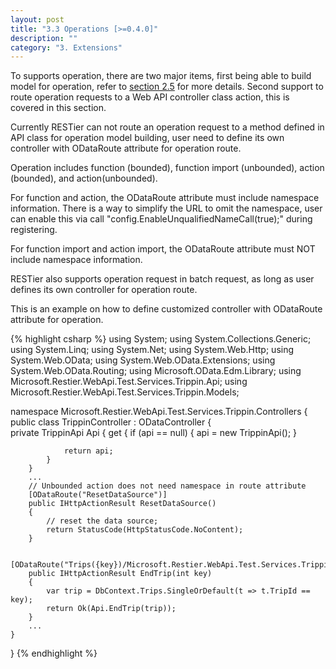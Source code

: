 ```yaml
---
layout: post
title: "3.3 Operations [>=0.4.0]"
description: ""
category: "3. Extensions"
---
```


To supports operation, there are two major items, first being able to build model for operation, refer to [section 2.5](http://odata.github.io/RESTier/#02-05-Model-building-0-5-0) for more details. Second support to route operation requests to a Web API controller class action, this is covered in this section.

Currently RESTier can not route an operation request to a method defined in API class for operation model building, user need to define its own controller with ODataRoute attribute for operation route.

Operation includes function (bounded), function import (unbounded), action (bounded), and action(unbounded). 

For function and action, the ODataRoute attribute must include namespace information. There is a way to simplify the URL to omit the namespace, user can enable this via call "config.EnableUnqualifiedNameCall(true);" during registering.

For function import and action import, the ODataRoute attribute must NOT include namespace information.
 
RESTier also supports operation request in batch request, as long as user defines its own controller for operation route.
 
This is an example on how to define customized controller with ODataRoute attribute for operation.

{% highlight csharp %}
using System;
using System.Collections.Generic;
using System.Linq;
using System.Net;
using System.Web.Http;
using System.Web.OData;
using System.Web.OData.Extensions;
using System.Web.OData.Routing;
using Microsoft.OData.Edm.Library;
using Microsoft.Restier.WebApi.Test.Services.Trippin.Api;
using Microsoft.Restier.WebApi.Test.Services.Trippin.Models;

namespace Microsoft.Restier.WebApi.Test.Services.Trippin.Controllers
{
    public class TrippinController : ODataController
    {        
        private TrippinApi Api
        {
            get
            {
                if (api == null)
                {
                    api = new TrippinApi();
                }
                
                return api;
            }
        }
        ...
        // Unbounded action does not need namespace in route attribute
        [ODataRoute("ResetDataSource")]
        public IHttpActionResult ResetDataSource()
        {
            // reset the data source;
            return StatusCode(HttpStatusCode.NoContent);
        }

        [ODataRoute("Trips({key})/Microsoft.Restier.WebApi.Test.Services.Trippin.Models.EndTrip")]
        public IHttpActionResult EndTrip(int key)
        {
            var trip = DbContext.Trips.SingleOrDefault(t => t.TripId == key);
            return Ok(Api.EndTrip(trip));
        }
        ...
    }
}
{% endhighlight %}